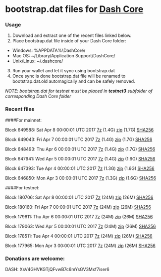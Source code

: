 # bootstrap.dat files for [Dash Core](https://www.dash.org)

### Usage

1. Download and extract one of the recent files linked below.
2. Place bootstrap.dat file inside of your Dash Core folder:
 - Windows: %APPDATA%\DashCore\
 - Mac OS: ~/Library/Application Support/DashCore/
 - Unix/Linux: ~/.dashcore/
3. Run your wallet and let it sync using bootstrap.dat
4. Once sync is done bootstrap.dat file will be renamed to bootstrap.dat.old automagically and can be safely removed.

_NOTE: bootstrap.dat for testnet must be placed in **testnet3** subfolder of corresponding Dash Core folder_

### Recent files

####For mainnet:

Block 649588: Sat Apr  8 00:00:01 UTC 2017 [7z](https://transfer.sh/NV58n/bootstrap.dat.20170408.7z) (1.4G) [zip](https://transfer.sh/13SRl/bootstrap.dat.20170408.zip) (1.7G) [SHA256](https://transfer.sh/4H26y/sha256.txt)

Block 649043: Fri Apr  7 00:00:01 UTC 2017 [7z](https://transfer.sh/fI8Ue/bootstrap.dat.20170407.7z) (1.4G) [zip](https://transfer.sh/C0X2a/bootstrap.dat.20170407.zip) (1.7G) [SHA256](https://transfer.sh/RW1bg/sha256.txt)

Block 648493: Thu Apr  6 00:00:01 UTC 2017 [7z](https://transfer.sh/JuLxY/bootstrap.dat.20170406.7z) (1.4G) [zip](https://transfer.sh/12Spi9/bootstrap.dat.20170406.zip) (1.7G) [SHA256](https://transfer.sh/Vsh14/sha256.txt)

Block 647941: Wed Apr  5 00:00:01 UTC 2017 [7z](https://transfer.sh/4LrnI/bootstrap.dat.20170405.7z) (1.4G) [zip](https://transfer.sh/Vv8Su/bootstrap.dat.20170405.zip) (1.6G) [SHA256](https://transfer.sh/109V3J/sha256.txt)

Block 647393: Tue Apr  4 00:00:01 UTC 2017 [7z](https://transfer.sh/aszHf/bootstrap.dat.20170404.7z) (1.3G) [zip](https://transfer.sh/kq0mR/bootstrap.dat.20170404.zip) (1.6G) [SHA256](https://transfer.sh/B2bb7/sha256.txt)

Block 646850: Mon Apr  3 00:00:01 UTC 2017 [7z](https://transfer.sh/ttDyg/bootstrap.dat.20170403.7z) (1.3G) [zip](https://transfer.sh/7gryg/bootstrap.dat.20170403.zip) (1.6G) [SHA256](https://transfer.sh/5uzmf/sha256.txt)

####For testnet:

Block 180706: Sat Apr  8 00:00:01 UTC 2017 [7z](https://transfer.sh/1jdrl/bootstrap.dat.20170408.7z) (24M) [zip](https://transfer.sh/baqvp/bootstrap.dat.20170408.zip) (26M) [SHA256](https://transfer.sh/XunJR/sha256.txt)

Block 180160: Fri Apr  7 00:00:01 UTC 2017 [7z](https://transfer.sh/aOAGL/bootstrap.dat.20170407.7z) (24M) [zip](https://transfer.sh/fWgvY/bootstrap.dat.20170407.zip) (26M) [SHA256](https://transfer.sh/8FfQo/sha256.txt)

Block 179611: Thu Apr  6 00:00:01 UTC 2017 [7z](https://transfer.sh/RpxmQ/bootstrap.dat.20170406.7z) (24M) [zip](https://transfer.sh/XyZ0p/bootstrap.dat.20170406.zip) (26M) [SHA256](https://transfer.sh/urZDd/sha256.txt)

Block 179063: Wed Apr  5 00:00:01 UTC 2017 [7z](https://transfer.sh/KgxKy/bootstrap.dat.20170405.7z) (24M) [zip](https://transfer.sh/abnFC/bootstrap.dat.20170405.zip) (26M) [SHA256](https://transfer.sh/7g6DK/sha256.txt)

Block 178511: Tue Apr  4 00:00:01 UTC 2017 [7z](https://transfer.sh/VJ20X/bootstrap.dat.20170404.7z) (24M) [zip](https://transfer.sh/VLPOE/bootstrap.dat.20170404.zip) (26M) [SHA256](https://transfer.sh/WjI70/sha256.txt)

Block 177965: Mon Apr  3 00:00:01 UTC 2017 [7z](https://transfer.sh/bV4rT/bootstrap.dat.20170403.7z) (24M) [zip](https://transfer.sh/vUTbb/bootstrap.dat.20170403.zip) (26M) [SHA256](https://transfer.sh/MA4j4/sha256.txt)

### Donations are welcome:

DASH: XsV4GHVKGTjQFvwB7c6mYsGV3Mxf7iser6
